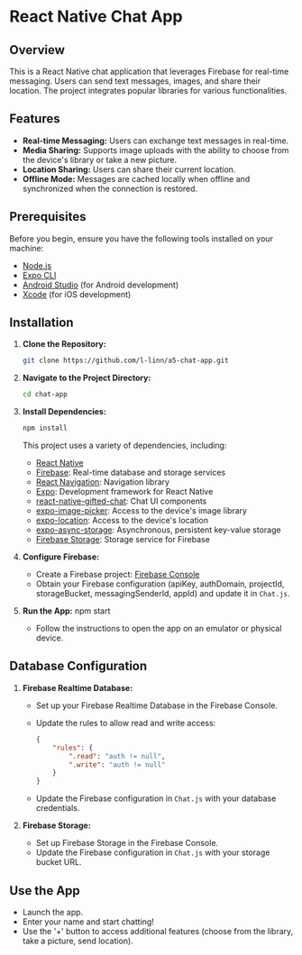 # React Native Chat App

## Overview

This is a React Native chat application that leverages Firebase for real-time messaging. Users can send text messages, images, and share their location. The project integrates popular libraries for various functionalities.

## Features

-   **Real-time Messaging:** Users can exchange text messages in real-time.
-   **Media Sharing:** Supports image uploads with the ability to choose from the device's library or take a new picture.
-   **Location Sharing:** Users can share their current location.
-   **Offline Mode:** Messages are cached locally when offline and synchronized when the connection is restored.

## Prerequisites

Before you begin, ensure you have the following tools installed on your machine:

-   [Node.js](https://nodejs.org/)
-   [Expo CLI](https://docs.expo.dev/workflow/expo-cli/)
-   [Android Studio](https://developer.android.com/studio) (for Android development)
-   [Xcode](https://developer.apple.com/xcode/) (for iOS development)

## Installation

1. **Clone the Repository:**

    ```bash
    git clone https://github.com/l-linn/a5-chat-app.git
    ```

2. **Navigate to the Project Directory:**

    ```bash
    cd chat-app
    ```

3. **Install Dependencies:**

    ```bash
    npm install
    ```

    This project uses a variety of dependencies, including:

    - [React Native](https://reactnative.dev/)
    - [Firebase](https://firebase.google.com/): Real-time database and storage services
    - [React Navigation](https://reactnavigation.org/): Navigation library
    - [Expo](https://expo.dev/): Development framework for React Native
    - [react-native-gifted-chat](https://github.com/FaridSafi/react-native-gifted-chat): Chat UI components
    - [expo-image-picker](https://docs.expo.dev/versions/latest/sdk/imagepicker/): Access to the device's image library
    - [expo-location](https://docs.expo.dev/versions/latest/sdk/location/): Access to the device's location
    - [expo-async-storage](https://docs.expo.dev/versions/latest/sdk/async-storage/): Asynchronous, persistent key-value storage
    - [Firebase Storage](https://firebase.google.com/docs/storage): Storage service for Firebase

4. **Configure Firebase:**

    - Create a Firebase project: [Firebase Console](https://console.firebase.google.com/)
    - Obtain your Firebase configuration (apiKey, authDomain, projectId, storageBucket, messagingSenderId, appId) and update it in `Chat.js`.

5. **Run the App:**
   npm start

    - Follow the instructions to open the app on an emulator or physical device.

## Database Configuration

1. **Firebase Realtime Database:**

    - Set up your Firebase Realtime Database in the Firebase Console.
    - Update the rules to allow read and write access:

        ```json
        {
            "rules": {
                ".read": "auth != null",
                ".write": "auth != null"
            }
        }
        ```

    - Update the Firebase configuration in `Chat.js` with your database credentials.

2. **Firebase Storage:**

    - Set up Firebase Storage in the Firebase Console.
    - Update the Firebase configuration in `Chat.js` with your storage bucket URL.

## Use the App

-   Launch the app.
-   Enter your name and start chatting!
-   Use the '+' button to access additional features (choose from the library, take a picture, send location).
